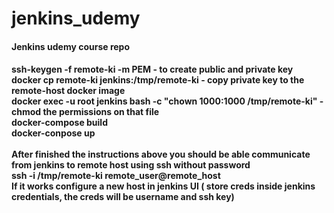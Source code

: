 # jenkins_udemy
<h4>Jenkins udemy course repo <h4/>

ssh-keygen -f remote-ki -m PEM - to create public and private key <br>
docker cp remote-ki jenkins:/tmp/remote-ki - copy private key to the remote-host docker image <br>
docker exec -u root jenkins bash -c "chown 1000:1000 /tmp/remote-ki" - chmod the permissions on that file <br>
docker-compose build <br>
docker-conpose up <br>
<br>
After finished the instructions above you should be able communicate from jenkins to remote host using ssh without password
<br>
ssh -i /tmp/remote-ki remote_user@remote_host
<br>
If it works configure a new host in jenkins UI ( store creds inside jenkins credentials, the creds will be username and ssh key)

